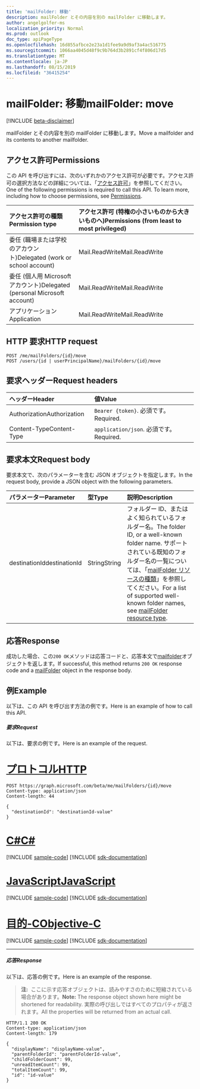 ```yaml
---
title: 'mailFolder: 移動'
description: mailFolder とその内容を別の mailFolder に移動します。
author: angelgolfer-ms
localization_priority: Normal
ms.prod: outlook
doc_type: apiPageType
ms.openlocfilehash: 16d855afbce2e23a1d1fee9a9d9af3a4ac516775
ms.sourcegitcommit: 1066aa4045d48f9c9b764d3b2891cf4f806d17d5
ms.translationtype: MT
ms.contentlocale: ja-JP
ms.lasthandoff: 08/15/2019
ms.locfileid: "36415254"
---
```

# <a name="mailfolder-move"></a><span data-ttu-id="5f159-103">mailFolder: 移動</span><span class="sxs-lookup"><span data-stu-id="5f159-103">mailFolder: move</span></span>

[!INCLUDE [beta-disclaimer](../../includes/beta-disclaimer.md)]

<span data-ttu-id="5f159-104">mailFolder とその内容を別の mailFolder に移動します。</span><span class="sxs-lookup"><span data-stu-id="5f159-104">Move a mailfolder and its contents to another mailfolder.</span></span>

## <a name="permissions"></a><span data-ttu-id="5f159-105">アクセス許可</span><span class="sxs-lookup"><span data-stu-id="5f159-105">Permissions</span></span>

<span data-ttu-id="5f159-p101">この API を呼び出すには、次のいずれかのアクセス許可が必要です。アクセス許可の選択方法などの詳細については、「[アクセス許可](/graph/permissions-reference)」を参照してください。</span><span class="sxs-lookup"><span data-stu-id="5f159-p101">One of the following permissions is required to call this API. To learn more, including how to choose permissions, see [Permissions](/graph/permissions-reference).</span></span>

| <span data-ttu-id="5f159-108">アクセス許可の種類</span><span class="sxs-lookup"><span data-stu-id="5f159-108">Permission type</span></span> | <span data-ttu-id="5f159-109">アクセス許可 (特権の小さいものから大きいものへ)</span><span class="sxs-lookup"><span data-stu-id="5f159-109">Permissions (from least to most privileged)</span></span> |
|:----------------|:--------------------------------------------|
|<span data-ttu-id="5f159-110">委任 (職場または学校のアカウント)</span><span class="sxs-lookup"><span data-stu-id="5f159-110">Delegated (work or school account)</span></span> | <span data-ttu-id="5f159-111">Mail.ReadWrite</span><span class="sxs-lookup"><span data-stu-id="5f159-111">Mail.ReadWrite</span></span>    |
|<span data-ttu-id="5f159-112">委任 (個人用 Microsoft アカウント)</span><span class="sxs-lookup"><span data-stu-id="5f159-112">Delegated (personal Microsoft account)</span></span> | <span data-ttu-id="5f159-113">Mail.ReadWrite</span><span class="sxs-lookup"><span data-stu-id="5f159-113">Mail.ReadWrite</span></span>    |
|<span data-ttu-id="5f159-114">アプリケーション</span><span class="sxs-lookup"><span data-stu-id="5f159-114">Application</span></span> | <span data-ttu-id="5f159-115">Mail.ReadWrite</span><span class="sxs-lookup"><span data-stu-id="5f159-115">Mail.ReadWrite</span></span> |

## <a name="http-request"></a><span data-ttu-id="5f159-116">HTTP 要求</span><span class="sxs-lookup"><span data-stu-id="5f159-116">HTTP request</span></span>

<!-- { "blockType": "ignored" } -->

```http
POST /me/mailFolders/{id}/move
POST /users/{id | userPrincipalName}/mailFolders/{id}/move
```

## <a name="request-headers"></a><span data-ttu-id="5f159-117">要求ヘッダー</span><span class="sxs-lookup"><span data-stu-id="5f159-117">Request headers</span></span>

| <span data-ttu-id="5f159-118">ヘッダー</span><span class="sxs-lookup"><span data-stu-id="5f159-118">Header</span></span> | <span data-ttu-id="5f159-119">値</span><span class="sxs-lookup"><span data-stu-id="5f159-119">Value</span></span> |
|:-------|:------|
| <span data-ttu-id="5f159-120">Authorization</span><span class="sxs-lookup"><span data-stu-id="5f159-120">Authorization</span></span> | <span data-ttu-id="5f159-121">`Bearer {token}`.</span><span class="sxs-lookup"><span data-stu-id="5f159-121"></span></span> <span data-ttu-id="5f159-122">必須です。</span><span class="sxs-lookup"><span data-stu-id="5f159-122">Required.</span></span> |
| <span data-ttu-id="5f159-123">Content-Type</span><span class="sxs-lookup"><span data-stu-id="5f159-123">Content-Type</span></span> | <span data-ttu-id="5f159-124">`application/json`.</span><span class="sxs-lookup"><span data-stu-id="5f159-124"></span></span> <span data-ttu-id="5f159-125">必須です。</span><span class="sxs-lookup"><span data-stu-id="5f159-125">Required.</span></span> |

## <a name="request-body"></a><span data-ttu-id="5f159-126">要求本文</span><span class="sxs-lookup"><span data-stu-id="5f159-126">Request body</span></span>

<span data-ttu-id="5f159-127">要求本文で、次のパラメーターを含む JSON オブジェクトを指定します。</span><span class="sxs-lookup"><span data-stu-id="5f159-127">In the request body, provide a JSON object with the following parameters.</span></span>

| <span data-ttu-id="5f159-128">パラメーター</span><span class="sxs-lookup"><span data-stu-id="5f159-128">Parameter</span></span> | <span data-ttu-id="5f159-129">型</span><span class="sxs-lookup"><span data-stu-id="5f159-129">Type</span></span> | <span data-ttu-id="5f159-130">説明</span><span class="sxs-lookup"><span data-stu-id="5f159-130">Description</span></span> |
|:----------|:-----|:------------|
|<span data-ttu-id="5f159-131">destinationId</span><span class="sxs-lookup"><span data-stu-id="5f159-131">destinationId</span></span>|<span data-ttu-id="5f159-132">String</span><span class="sxs-lookup"><span data-stu-id="5f159-132">String</span></span>|<span data-ttu-id="5f159-133">フォルダー ID、またはよく知られているフォルダー名。</span><span class="sxs-lookup"><span data-stu-id="5f159-133">The folder ID, or a well-known folder name.</span></span> <span data-ttu-id="5f159-134">サポートされている既知のフォルダー名の一覧については、「[mailFolder リソースの種類](../resources/mailfolder.md)」を参照してください。</span><span class="sxs-lookup"><span data-stu-id="5f159-134">For a list of supported well-known folder names, see [mailFolder resource type](../resources/mailfolder.md).</span></span>|

## <a name="response"></a><span data-ttu-id="5f159-135">応答</span><span class="sxs-lookup"><span data-stu-id="5f159-135">Response</span></span>

<span data-ttu-id="5f159-136">成功した場合、この`200 OK`メソッドは応答コードと、応答本文で[mailfolder](../resources/mailfolder.md)オブジェクトを返します。</span><span class="sxs-lookup"><span data-stu-id="5f159-136">If successful, this method returns `200 OK` response code and a [mailFolder](../resources/mailfolder.md) object in the response body.</span></span>

## <a name="example"></a><span data-ttu-id="5f159-137">例</span><span class="sxs-lookup"><span data-stu-id="5f159-137">Example</span></span>

<span data-ttu-id="5f159-138">以下は、この API を呼び出す方法の例です。</span><span class="sxs-lookup"><span data-stu-id="5f159-138">Here is an example of how to call this API.</span></span>

##### <a name="request"></a><span data-ttu-id="5f159-139">要求</span><span class="sxs-lookup"><span data-stu-id="5f159-139">Request</span></span>

<span data-ttu-id="5f159-140">以下は、要求の例です。</span><span class="sxs-lookup"><span data-stu-id="5f159-140">Here is an example of the request.</span></span>

# <a name="httptabhttp"></a>[<span data-ttu-id="5f159-141">プロトコル</span><span class="sxs-lookup"><span data-stu-id="5f159-141">HTTP</span></span>](#tab/http)
<!-- {
  "blockType": "request",
  "name": "mailfolder_move"
}-->

```http
POST https://graph.microsoft.com/beta/me/mailFolders/{id}/move
Content-type: application/json
Content-length: 44

{
  "destinationId": "destinationId-value"
}
```
# <a name="ctabcsharp"></a>[<span data-ttu-id="5f159-142">C#</span><span class="sxs-lookup"><span data-stu-id="5f159-142">C#</span></span>](#tab/csharp)
[!INCLUDE [sample-code](../includes/snippets/csharp/mailfolder-move-csharp-snippets.md)]
[!INCLUDE [sdk-documentation](../includes/snippets/snippets-sdk-documentation-link.md)]

# <a name="javascripttabjavascript"></a>[<span data-ttu-id="5f159-143">JavaScript</span><span class="sxs-lookup"><span data-stu-id="5f159-143">JavaScript</span></span>](#tab/javascript)
[!INCLUDE [sample-code](../includes/snippets/javascript/mailfolder-move-javascript-snippets.md)]
[!INCLUDE [sdk-documentation](../includes/snippets/snippets-sdk-documentation-link.md)]

# <a name="objective-ctabobjc"></a>[<span data-ttu-id="5f159-144">目的-C</span><span class="sxs-lookup"><span data-stu-id="5f159-144">Objective-C</span></span>](#tab/objc)
[!INCLUDE [sample-code](../includes/snippets/objc/mailfolder-move-objc-snippets.md)]
[!INCLUDE [sdk-documentation](../includes/snippets/snippets-sdk-documentation-link.md)]

---


##### <a name="response"></a><span data-ttu-id="5f159-145">応答</span><span class="sxs-lookup"><span data-stu-id="5f159-145">Response</span></span>

<span data-ttu-id="5f159-146">以下は、応答の例です。</span><span class="sxs-lookup"><span data-stu-id="5f159-146">Here is an example of the response.</span></span>

> <span data-ttu-id="5f159-147">**注:**  ここに示す応答オブジェクトは、読みやすさのために短縮されている場合があります。</span><span class="sxs-lookup"><span data-stu-id="5f159-147">**Note:** The response object shown here might be shortened for readability.</span></span> <span data-ttu-id="5f159-148">実際の呼び出しではすべてのプロパティが返されます。</span><span class="sxs-lookup"><span data-stu-id="5f159-148">All the properties will be returned from an actual call.</span></span>
<!-- {
  "blockType": "response",
  "truncated": true,
  "@odata.type": "microsoft.graph.mailFolder"
} -->

```http
HTTP/1.1 200 OK
Content-type: application/json
Content-length: 179

{
  "displayName": "displayName-value",
  "parentFolderId": "parentFolderId-value",
  "childFolderCount": 99,
  "unreadItemCount": 99,
  "totalItemCount": 99,
  "id": "id-value"
}
```

<!-- uuid: 8fcb5dbc-d5aa-4681-8e31-b001d5168d79
2015-10-25 14:57:30 UTC -->
<!--
{
  "type": "#page.annotation",
  "description": "mailFolder: move",
  "keywords": "",
  "section": "documentation",
  "tocPath": "",
  "suppressions": [
  ]
}
-->
